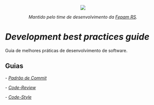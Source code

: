 <div align="center">
  <img src="http://www.intranet.sema.rs.gov.br/upload/2021031813445424101309_71482_gdo.png">

  <p><i>Mantido pelo time de desenvolvimento da <a href="https://www.fepam.rs.gov.br/inicial">Fepam RS</a>.</i></p>
</div>

# _Development best practices guide_

Guia de melhores práticas de desenvolvimento de software.

## Guias

_- [Padrão de Commit](padrao-commit/padrao-commit.md)_

_- [Code-Review](code-review/code-review.md)_

_- [Code-Style](code-style/README.md)_


